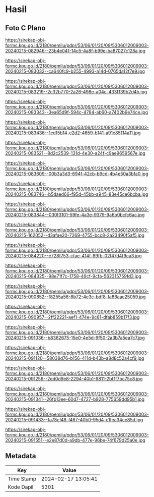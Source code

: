 # Hasil

## Foto C Plano

https://sirekap-obj-formc.kpu.go.id/2180/pemilu/pdpr/53/06/01/20/09/5306012009003-20240215-082946--23b4e041-14c5-4a8f-b99e-ba87027c128a.jpg

https://sirekap-obj-formc.kpu.go.id/2180/pemilu/pdpr/53/06/01/20/09/5306012009003-20240215-083032--ca640fc9-b255-4993-a14d-0765da12f7e9.jpg

https://sirekap-obj-formc.kpu.go.id/2180/pemilu/pdpr/53/06/01/20/09/5306012009003-20240215-083219--2c32b770-2a26-498e-a04c-433f139b2d4b.jpg

https://sirekap-obj-formc.kpu.go.id/2180/pemilu/pdpr/53/06/01/20/09/5306012009003-20240215-083343--3ea65d9f-594c-4784-ab60-a7402b9e74ce.jpg

https://sirekap-obj-formc.kpu.go.id/2180/pemilu/pdpr/53/06/01/20/09/5306012009003-20240215-083436--1edf5b14-e2d2-4659-b141-a91c85114a11.jpg

https://sirekap-obj-formc.kpu.go.id/2180/pemilu/pdpr/53/06/01/20/09/5306012009003-20240215-083521--8d2c2539-131d-4e30-a24f-c9ae9659567e.jpg

https://sirekap-obj-formc.kpu.go.id/2180/pemilu/pdpr/53/06/01/20/09/5306012009003-20240215-083609--00b3a3d3-694f-42cb-b9cd-4b4e50a3bfa0.jpg

https://sirekap-obj-formc.kpu.go.id/2180/pemilu/pdpr/53/06/01/20/09/5306012009003-20240215-083746--b5daed66-f95d-45bb-a945-83e45ce6bcba.jpg

https://sirekap-obj-formc.kpu.go.id/2180/pemilu/pdpr/53/06/01/20/09/5306012009003-20240215-083844--030f3101-59fe-4a3e-9379-9a6b0bcfc6ac.jpg

https://sirekap-obj-formc.kpu.go.id/2180/pemilu/pdpr/53/06/01/20/09/5306012009003-20240215-162052--d3afae20-7269-4755-bcc8-2a23490f5af5.jpg

https://sirekap-obj-formc.kpu.go.id/2180/pemilu/pdpr/53/06/01/20/09/5306012009003-20240215-084220--e728f753-cfae-414f-89fb-02f47d4f9ca3.jpg

https://sirekap-obj-formc.kpu.go.id/2180/pemilu/pdpr/53/06/01/20/09/5306012009003-20240215-084325--98e71f7c-1758-49cf-9cfa-562315759fd3.jpg

https://sirekap-obj-formc.kpu.go.id/2180/pemilu/pdpr/53/06/01/20/09/5306012009003-20240215-090852--f8255a56-8b72-4e3c-bdf8-fa86aac25059.jpg

https://sirekap-obj-formc.kpu.go.id/2180/pemilu/pdpr/53/06/01/20/09/5306012009003-20240215-090957--2ff22221-aef1-474e-9c61-dfab859b17f3.jpg

https://sirekap-obj-formc.kpu.go.id/2180/pemilu/pdpr/53/06/01/20/09/5306012009003-20240215-091036--b8362675-15e0-4e5d-9f50-2a3b7a5ea7c7.jpg

https://sirekap-obj-formc.kpu.go.id/2180/pemilu/pdpr/53/06/01/20/09/5306012009003-20240215-091120--58038d76-b156-411d-b43b-a8d8c52a4cf9.jpg

https://sirekap-obj-formc.kpu.go.id/2180/pemilu/pdpr/53/06/01/20/09/5306012009003-20240215-091256--2ed0d9e8-2294-40b1-9811-2bf1f7bc75c8.jpg

https://sirekap-obj-formc.kpu.go.id/2180/pemilu/pdpr/53/06/01/20/09/5306012009003-20240215-091341--26fb13ee-60d7-4727-b928-775659dd95b1.jpg

https://sirekap-obj-formc.kpu.go.id/2180/pemilu/pdpr/53/06/01/20/09/5306012009003-20240215-091433--fa78cf48-f467-40b0-95d4-c1fea34ce85d.jpg

https://sirekap-obj-formc.kpu.go.id/2180/pemilu/pdpr/53/06/01/20/09/5306012009003-20240215-091551--e2e87d0d-a9db-477e-96be-74f679d25a0e.jpg


## Metadata

| Key        | Value               |
| ---------- | ------------------- |
| Time Stamp | 2024-02-17 13:05:41 |
| Kode Dapil | 5301                |



